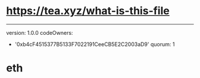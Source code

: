 # https://tea.xyz/what-is-this-file
---
version: 1.0.0
codeOwners:
  - '0xb4cF4515377B5133F7022191CeeCB5E2C2003aD9'
quorum: 1
# eth
